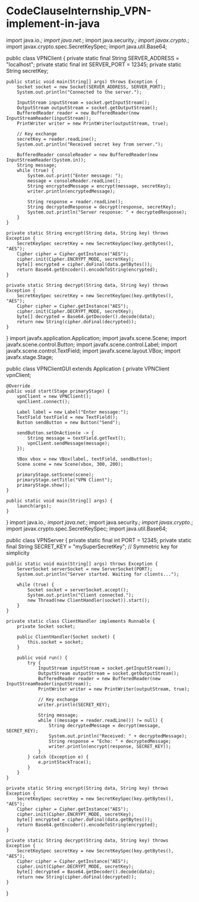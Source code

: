 # CodeClauseInternship_VPN-implement-in-java
import java.io.*;
import java.net.*;
import java.security.*;
import javax.crypto.*;
import javax.crypto.spec.SecretKeySpec;
import java.util.Base64;

public class VPNClient {
    private static final String SERVER_ADDRESS = "localhost";
    private static final int SERVER_PORT = 12345;
    private static String secretKey;

    public static void main(String[] args) throws Exception {
        Socket socket = new Socket(SERVER_ADDRESS, SERVER_PORT);
        System.out.println("Connected to the server.");

        InputStream inputStream = socket.getInputStream();
        OutputStream outputStream = socket.getOutputStream();
        BufferedReader reader = new BufferedReader(new InputStreamReader(inputStream));
        PrintWriter writer = new PrintWriter(outputStream, true);

        // Key exchange
        secretKey = reader.readLine();
        System.out.println("Received secret key from server.");

        BufferedReader consoleReader = new BufferedReader(new InputStreamReader(System.in));
        String message;
        while (true) {
            System.out.print("Enter message: ");
            message = consoleReader.readLine();
            String encryptedMessage = encrypt(message, secretKey);
            writer.println(encryptedMessage);

            String response = reader.readLine();
            String decryptedResponse = decrypt(response, secretKey);
            System.out.println("Server response: " + decryptedResponse);
        }
    }

    private static String encrypt(String data, String key) throws Exception {
        SecretKeySpec secretKey = new SecretKeySpec(key.getBytes(), "AES");
        Cipher cipher = Cipher.getInstance("AES");
        cipher.init(Cipher.ENCRYPT_MODE, secretKey);
        byte[] encrypted = cipher.doFinal(data.getBytes());
        return Base64.getEncoder().encodeToString(encrypted);
    }

    private static String decrypt(String data, String key) throws Exception {
        SecretKeySpec secretKey = new SecretKeySpec(key.getBytes(), "AES");
        Cipher cipher = Cipher.getInstance("AES");
        cipher.init(Cipher.DECRYPT_MODE, secretKey);
        byte[] decrypted = Base64.getDecoder().decode(data);
        return new String(cipher.doFinal(decrypted));
    }
}
import javafx.application.Application;
import javafx.scene.Scene;
import javafx.scene.control.Button;
import javafx.scene.control.Label;
import javafx.scene.control.TextField;
import javafx.scene.layout.VBox;
import javafx.stage.Stage;

public class VPNClientGUI extends Application {
    private VPNClient vpnClient;

    @Override
    public void start(Stage primaryStage) {
        vpnClient = new VPNClient();
        vpnClient.connect();

        Label label = new Label("Enter message:");
        TextField textField = new TextField();
        Button sendButton = new Button("Send");

        sendButton.setOnAction(e -> {
            String message = textField.getText();
            vpnClient.sendMessage(message);
        });

        VBox vbox = new VBox(label, textField, sendButton);
        Scene scene = new Scene(vbox, 300, 200);

        primaryStage.setScene(scene);
        primaryStage.setTitle("VPN Client");
        primaryStage.show();
    }

    public static void main(String[] args) {
        launch(args);
    }
}
import java.io.*;
import java.net.*;
import java.security.*;
import javax.crypto.*;
import javax.crypto.spec.SecretKeySpec;
import java.util.Base64;

public class VPNServer {
    private static final int PORT = 12345;
    private static final String SECRET_KEY = "mySuperSecretKey"; // Symmetric key for simplicity

    public static void main(String[] args) throws Exception {
        ServerSocket serverSocket = new ServerSocket(PORT);
        System.out.println("Server started. Waiting for clients...");
        
        while (true) {
            Socket socket = serverSocket.accept();
            System.out.println("Client connected.");
            new Thread(new ClientHandler(socket)).start();
        }
    }

    private static class ClientHandler implements Runnable {
        private Socket socket;
        
        public ClientHandler(Socket socket) {
            this.socket = socket;
        }

        public void run() {
            try {
                InputStream inputStream = socket.getInputStream();
                OutputStream outputStream = socket.getOutputStream();
                BufferedReader reader = new BufferedReader(new InputStreamReader(inputStream));
                PrintWriter writer = new PrintWriter(outputStream, true);

                // Key exchange
                writer.println(SECRET_KEY);
                
                String message;
                while ((message = reader.readLine()) != null) {
                    String decryptedMessage = decrypt(message, SECRET_KEY);
                    System.out.println("Received: " + decryptedMessage);
                    String response = "Echo: " + decryptedMessage;
                    writer.println(encrypt(response, SECRET_KEY));
                }
            } catch (Exception e) {
                e.printStackTrace();
            }
        }
    }

    private static String encrypt(String data, String key) throws Exception {
        SecretKeySpec secretKey = new SecretKeySpec(key.getBytes(), "AES");
        Cipher cipher = Cipher.getInstance("AES");
        cipher.init(Cipher.ENCRYPT_MODE, secretKey);
        byte[] encrypted = cipher.doFinal(data.getBytes());
        return Base64.getEncoder().encodeToString(encrypted);
    }

    private static String decrypt(String data, String key) throws Exception {
        SecretKeySpec secretKey = new SecretKeySpec(key.getBytes(), "AES");
        Cipher cipher = Cipher.getInstance("AES");
        cipher.init(Cipher.DECRYPT_MODE, secretKey);
        byte[] decrypted = Base64.getDecoder().decode(data);
        return new String(cipher.doFinal(decrypted));
    }
}
